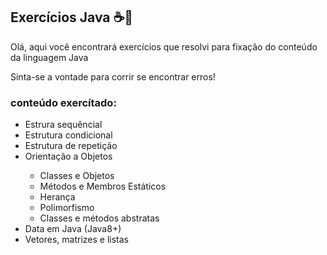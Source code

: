 ## Exercícios Java ☕🧠

<p>Olá, aqui você encontrará exercícios que resolvi para fixação do conteúdo da linguagem Java</p>
<p>Sinta-se a vontade para corrir se encontrar erros!</p>

### conteúdo exercítado:
  <ul>
    <li>Estrura sequêncial</li>
    <li>Estrutura condicional</li>
    <li>Estrutura de repetição</li>
    <li>Orientação a Objetos</li>
      <ul>
        <li>Classes e Objetos</li>
        <li>Métodos e Membros Estáticos</li>
        <li>Herança</li>
        <li>Polimorfismo</li>
        <li>Classes e métodos abstratas</li>
      </ul>
    <li>Data em Java (Java8+)</li>
    <li>Vetores, matrizes e listas</li>
  </ul>
